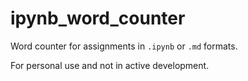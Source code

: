 # ipynb_word_counter

Word counter for assignments in `.ipynb` or `.md` formats. 

For personal use and not in active development.
